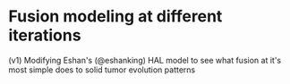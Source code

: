 # Fusion modeling at different iterations

(v1) Modifying Eshan's (@eshanking) HAL model to see what fusion at it's most simple does to solid tumor evolution patterns


